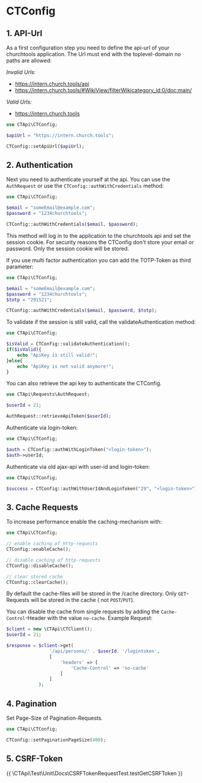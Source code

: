# CTConfig

## 1. API-Url

As a first configuration step you need to define the api-url of your churchtools application. The Url must end with the
toplevel-domain no paths are allowed:

*Invalid Urls:*

* https://intern.church.tools/api
* https://intern.church.tools/#WikiView/filterWikicategory_id:0/doc:main/

*Valid Urls:*

* https://intern.church.tools

```php
use CTApi\CTConfig;

$apiUrl = "https://intern.church.tools";

CTConfig::setApiUrl($apiUrl);
```

## 2. Authentication

Next you need to authenticate yourself at the api. You can use the `AuthRequest` or use
the `CTConfig::authWithCredentials` method:

```php
use CTApi\CTConfig;

$email = "someEmail@example.com";
$password = "1234churchtools";

CTConfig::authWithCredentials($email, $password);
```

This method will log in to the application to the churchtools api and set the session cookie. For security reasons the
CTConfig don't store your email or password. Only the session cookie will be stored.

If you use multi factor authentication you can add the TOTP-Token as third parameter:

```php
use CTApi\CTConfig;

$email = "someEmail@example.com";
$password = "1234churchtools";
$totp = "291521";

CTConfig::authWithCredentials($email, $password, $totp);
```

To validate if the session is still valid, call the validateAuthentication method:

```php
use CTApi\CTConfig;

$isValid = CTConfig::validateAuthentication();
if($isValid){
    echo "ApiKey is still valid!";
}else{
    echo "ApiKey is not valid anymore!";
}
```

You can also retrieve the api key to authenticate the CTConfig.

```php
use CTApi\Requests\AuthRequest;

$userId = 21;

AuthRequest::retrieveApiToken($userId);
```

Authenticate via login-token:

```php
use CTApi\CTConfig;

$auth = CTConfig::authWithLoginToken("<login-token>");
$auth->userId;
```

Authenticate via old ajax-api with user-id and login-token:

```php
use CTApi\CTConfig;

$success = CTConfig::authWithUserIdAndLoginToken("29", "<login-token>");
```

## 3. Cache Requests

To increase performance enable the caching-mechanism with:

```php
use CTApi\CTConfig;

// enable caching of http-requests
CTConfig::enableCache();

// disable caching of http-requests
CTConfig::disableCache();

// clear stored cache
CTConfig::clearCache();
```

By default the cache-files will be stored in the /cache directory. Only `GET`-Requests will be stored in the cache (
not `POST`/`PUT`).

You can disable the cache from single requests by adding the `Cache-Control`-Header with the value `no-cache`. Example
Request:

```php
$client = new \CTApi\CTClient();
$userId = 21;

$response = $client->get(
                '/api/persons/' . $userId. '/logintoken',
                [
                    'headers' => [
                        'Cache-Control' => 'no-cache'
                    ]
                ]
            );
```

## 4. Pagination

Set Page-Size of Pagination-Requests.

```php
use CTApi\CTConfig;

CTConfig::setPaginationPageSize(400);
```

## 5. CSRF-Token

{{ \CTApi\Test\Unit\Docs\CSRFTokenRequestTest.testGetCSRFToken }}
